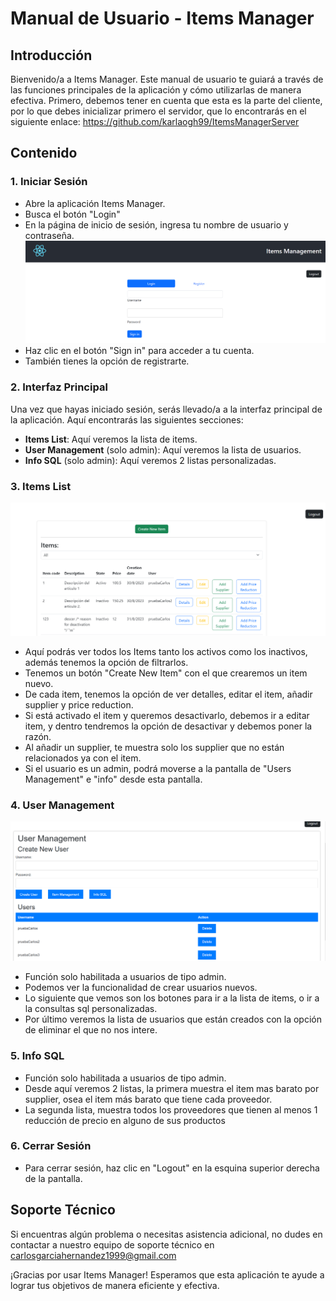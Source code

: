 # Manual de Usuario - Items Manager

## Introducción

Bienvenido/a a Items Manager. Este manual de usuario te guiará a través de las funciones principales de la aplicación y cómo utilizarlas de manera efectiva.
Primero, debemos tener en cuenta que esta es la parte del cliente, por lo que debes inicializar primero el servidor, que lo encontrarás en el siguiente enlace: https://github.com/karlaogh99/ItemsManagerServer

## Contenido

### 1. Iniciar Sesión

- Abre la aplicación Items Manager.
- Busca el botón "Login"
- En la página de inicio de sesión, ingresa tu nombre de usuario y contraseña.
![Login](https://github.com/karlaogh99/ItemsManagerClient/blob/main/capturas/Captura_login.PNG)
- Haz clic en el botón "Sign in" para acceder a tu cuenta.
- También tienes la opción de registrarte.


### 2. Interfaz Principal

Una vez que hayas iniciado sesión, serás llevado/a a la interfaz principal de la aplicación. Aquí encontrarás las siguientes secciones:

- **Items List**: Aquí veremos la lista de items.
- **User Management** (solo admin): Aquí veremos la lista de usuarios.
- **Info SQL** (solo admin): Aquí veremos 2 listas personalizadas.

### 3. Items List
![List User](https://github.com/karlaogh99/ItemsManagerClient/blob/main/capturas/Captura_user_items.PNG)
- Aquí podrás ver todos los Items tanto los activos como los inactivos, además tenemos la opción de filtrarlos.
- Tenemos un botón "Create New Item" con el que crearemos un item nuevo.
- De cada item, tenemos la opción de ver detalles, editar el item, añadir supplier y price reduction.
- Si está activado el item y queremos desactivarlo, debemos ir a editar item, y dentro tendremos la opción de desactivar y debemos poner la razón. 
- Al añadir un supplier, te muestra solo los supplier que no están relacionados ya con el item.
- Si el usuario es un admin, podrá moverse a la pantalla de "Users Management" e "info" desde esta pantalla.


### 4. User Management
![User list](https://github.com/karlaogh99/ItemsManagerClient/blob/main/capturas/Captura_admin_users.PNG)
- Función solo habilitada a usuarios de tipo admin.
- Podemos ver la funcionalidad de crear usuarios nuevos. 
- Lo siguiente que vemos son los botones para ir a la lista de items, o ir a la consultas sql personalizadas.
- Por último veremos la lista de usuarios que están creados con la opción de eliminar el que no nos intere.

### 5. Info SQL

- Función solo habilitada a usuarios de tipo admin.
- Desde aquí veremos 2 listas, la primera muestra el item mas barato por supplier, osea el item más barato que tiene cada proveedor.
- La segunda lista, muestra todos los proveedores que tienen al menos 1 reducción de precio en alguno de sus productos

### 6. Cerrar Sesión

- Para cerrar sesión, haz clic en "Logout" en la esquina superior derecha de la pantalla.


## Soporte Técnico

Si encuentras algún problema o necesitas asistencia adicional, no dudes en contactar a nuestro equipo de soporte técnico en carlosgarciahernandez1999@gmail.com

¡Gracias por usar Items Manager! Esperamos que esta aplicación te ayude a lograr tus objetivos de manera eficiente y efectiva.
